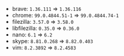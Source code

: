 - brave: `1.36.111` => `1.36.116`
- chrome: `99.0.4844.51-1` => `99.0.4844.74-1`
- filezilla: `3.57.0` => `3.58.0`
- libfilezilla: `0.35.0` => `0.36.0`
- nano: `6.1` => `6.2`
- skype: `8.81.0.268` => `8.82.0.403`
- vim: `8.2.3892` => `8.2.4583`
